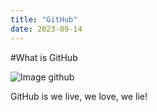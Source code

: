```yaml
---
title: "GitHub"
date: 2023-09-14
---
```


#What is GitHub

![Image github](https://th.bing.com/th/id/OIP.Sfgbqcg35rCru0YB-IQwxgHaD4?pid=ImgDet&rs=1)

GitHub is we live, we love, we lie!
